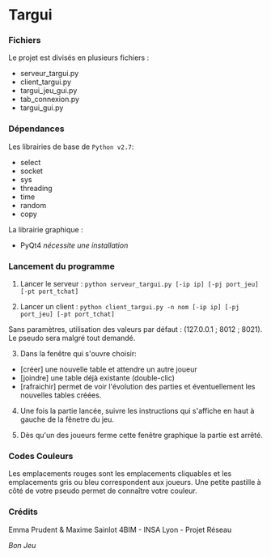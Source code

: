 # Targui #

### Fichiers ###

Le projet est divisés en plusieurs fichiers :

* serveur_targui.py
* client_targui.py
* targui_jeu_gui.py
* tab_connexion.py
* targui_gui.py

### Dépendances ###

Les librairies de base de `Python v2.7`:
* select
* socket
* sys
* threading
* time
* random
* copy 

La librairie graphique :
* PyQt4 _nécessite une installation_


### Lancement du programme ###


1. Lancer le serveur : 
`python serveur_targui.py [-ip ip] [-pj port_jeu] [-pt port_tchat]`

2. Lancer un client : 
`python client_targui.py -n nom [-ip ip] [-pj port_jeu] [-pt port_tchat]`

Sans paramètres, utilisation des valeurs par défaut : (127.0.0.1 ; 8012 ; 8021). Le pseudo sera malgré tout demandé.

3. Dans la fenêtre qui s'ouvre choisir:
* [créer]		une nouvelle table et attendre un autre joueur 
* [joindre]		une table déjà existante (double-clic) 
* [rafraichir] 	permet de voir l'évolution des parties et éventuellement les nouvelles tables créées.

4. Une fois la partie lancée, suivre les instructions qui s'affiche en haut à gauche de la fênetre du jeu.

5. Dès qu'un des joueurs ferme cette fenêtre graphique la partie est arrêté.

### Codes Couleurs ###

Les emplacements rouges sont les emplacements cliquables et les emplacements gris ou bleu correspondent aux joueurs. Une petite pastille à côté de votre pseudo permet de connaître votre couleur.

### Crédits ###

Emma Prudent & Maxime Sainlot
4BIM - INSA Lyon - Projet Réseau

_Bon Jeu_